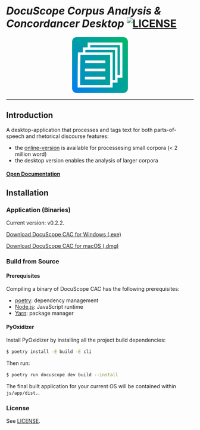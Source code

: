 # *DocuScope Corpus Analysis & Concordancer Desktop* [![LICENSE][license-image]][license-url]

<div class="image" align="center">
    <img width="150" height="auto" src="https://raw.githubusercontent.com/browndw/docuscope-cac/main/js/app/icons/icon_256x256x32.png" alt="DocuScope logo">
    <br>
</div>

---

## Introduction

A desktop-application that processes and tags text for both parts-of-speech and rhetorical discourse features: 

-   the [online-version][online-version] is available for processesing small corpora (< 2 million word)
-   the desktop version enables the analysis of larger corpora

#### [Open Documentation][docs]

## Installation

### Application (Binaries)

Current version: v0.2.2.

[Download DocuScope CAC for Windows (.exe)][windows]

[Download DocuScope CAC for macOS (.dmg)][mac-intel]

### Build from Source

#### Prerequisites

Compiling a binary of DocuScope CAC has the following prerequisites:

* [poetry][poetry]: dependency management
* [Node.js][node-js]: JavaScript runtime
* [Yarn][yarn]: package manager

#### PyOxidizer

Install PyOxidizer by installing all the project build dependencies:

``` bash
$ poetry install -E build -E cli
```

Then run:

``` bash
$ poetry run docuscope dev build --install
```

The final built application for your current OS will be contained within `js/app/dist.`. 

### License

See [LICENSE][license-url].


[online-version]: https://docuscope-ca.eberly.cmu.edu/

[electron]: http://electron.atom.io/
[poetry]: https://python-poetry.org/docs/#installation
[yarn]: https://classic.yarnpkg.com/en/docs/install#debian-stable
[node-js]: https://nodejs.org/en/

[mac-intel]: https://github.com/browndw/docuscope-cac/releases/download/v0.2.2/DocuScope.CAC-0.2.1.dmg
[windows]: https://github.com/browndw/docuscope-cac/releases/download/v0.2.2/DocuScope.CAC.Setup.0.2.1.exe

[license-image]: https://img.shields.io/badge/license-Apache2-blue.svg
[license-url]: https://github.com/browndw/docuscope-cac/blob/main/LICENSE

[docs]: https://docuscope.github.io/
